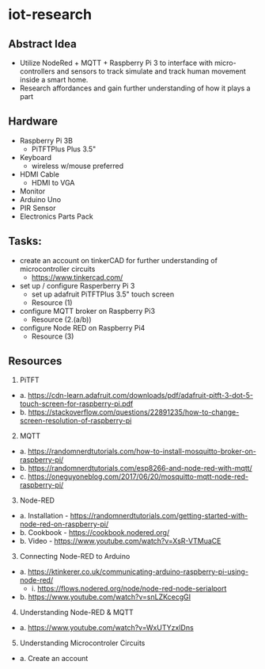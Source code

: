 # iot-research

## Abstract Idea
- Utilize NodeRed + MQTT + Raspberry Pi 3 to interface with micro-controllers and sensors
to track simulate and track human movement inside a smart home.
- Research affordances and gain further understanding of how it plays a part

## Hardware
  - Raspberry Pi 3B
    - PiTFTPlus Plus 3.5"
  - Keyboard
    - wireless w/mouse preferred
  - HDMI Cable
    - HDMI to VGA
  - Monitor
  - Arduino Uno
  - PIR Sensor
  - Electronics Parts Pack
  
## Tasks:
- create an account on tinkerCAD for further understanding of microcontroller circuits
  - https://www.tinkercad.com/
- set up  / configure Rasperberry Pi 3
  - set up adafruit PiTFTPlus 3.5" touch screen
  - Resource (1)
- configure MQTT broker on Raspberry Pi3
  - Resource (2.(a/b))
- configure Node RED on Raspberry Pi4
  - Resource (3)
  
## Resources
1. PiTFT
  - a. https://cdn-learn.adafruit.com/downloads/pdf/adafruit-pitft-3-dot-5-touch-screen-for-raspberry-pi.pdf
  - b. https://stackoverflow.com/questions/22891235/how-to-change-screen-resolution-of-raspberry-pi
2. MQTT
  - a. https://randomnerdtutorials.com/how-to-install-mosquitto-broker-on-raspberry-pi/
  - b. https://randomnerdtutorials.com/esp8266-and-node-red-with-mqtt/
  - c. https://oneguyoneblog.com/2017/06/20/mosquitto-mqtt-node-red-raspberry-pi/
3. Node-RED 
  - a. Installation - https://randomnerdtutorials.com/getting-started-with-node-red-on-raspberry-pi/
  - b. Cookbook - https://cookbook.nodered.org/
  - b. Video - https://www.youtube.com/watch?v=XsR-VTMuaCE
3. Connecting Node-RED to Arduino
  - a. https://ktinkerer.co.uk/communicating-arduino-raspberry-pi-using-node-red/
    - i. https://flows.nodered.org/node/node-red-node-serialport
  - b. https://www.youtube.com/watch?v=snLZKcecgGI
4. Understanding Node-RED & MQTT
  - a. https://www.youtube.com/watch?v=WxUTYzxIDns
5. Understanding Microcontroler Circuits
  - a. Create an account 

